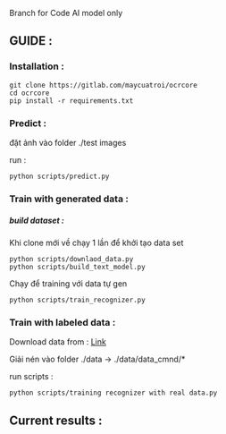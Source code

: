 Branch for Code AI model only


## GUIDE :
### Installation :

```batch
git clone https://gitlab.com/maycuatroi/ocrcore
cd ocrcore
pip install -r requirements.txt
```

### Predict :

đặt ảnh vào folder ./test images

run :
```shell script
python scripts/predict.py
```

### Train with generated data :

##### build dataset :

Khi clone mới về chạy 1 lần để khởi tạo data set
```
python scripts/downlaod_data.py
python scripts/build_text_model.py
```

Chạy để training với data tự gen
```shell script
python scripts/train_recognizer.py
```

### Train with labeled data : 
 Download data from : [Link](https://drive.google.com/file/d/1EmrtGBgUPODSPg3UVd_zJLNIydkS9P45/view?usp=sharing)

Giải nén vào folder ./data -> ./data/data_cmnd/*

run scripts : 

``
python scripts/training recognizer with real data.py
``

## Current results :
